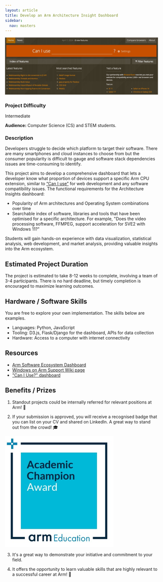 ```yaml
---
layout: article
title: Develop an Arm Architecture Insight Dashboard
sidebar:
  nav: masters
---
```


<img class="image image--xl" src="./images/can-i-use.jpg"/>

### Project Difficulty
Intermediate

**Audience:** Computer Science (CS) and STEM students. 

### Description
Developers struggle to decide which platform to target their software. There are many smartphones and cloud instances to choose from but the consumer popularity is difficult to gauge and software stack dependencies issues are time-consuming to identify.

This project aims to develop a comprehensive dashboard that lets a developer know what proportion of devices support a specific Arm CPU extension, similar to [“Can I use”](https://caniuse.com/) for web development and any software compatibility issues. The functional requirements for the Architecture Insights dashboard:

- Popularity of Arm architectures and Operating System combinations over time
- Searchable index of software, libraries and tools that have been optimised for a specific architecture. For example, "Does the video processing software, FFMPEG, support acceleration for SVE2 with Windows 11?"

 
Students will gain hands-on experience with data visualization, statistical analysis, web development, and market analysis, providing valuable insights into the Arm ecosystem. 

## Estimated Project Duration
The project is estimated to take 8-12 weeks to complete, involving a team of 3-4 participants. There is no hard deadline, but timely completion is encouraged to maximize learning outcomes.

## Hardware / Software Skills

You are free to explore your own implementation. The skills below are examples.

- Languages: Python, JavaScript
- Tooling: D3.js, Flask/Django for the dashboard, APIs for data collection
- Hardware: Access to a computer with internet connectivity


## Resources

- [Arm Software Ecosystem Dashboard](https://www.arm.com/developer-hub/ecosystem-dashboard)
- [Windows on Arm Support Wiki page](https://linaro.atlassian.net/wiki/spaces/WOAR/overview)
- ["Can I Use?" dashboard](https://caniuse.com/) 


## Benefits / Prizes

1. Standout projects could be internally referred for relevant positions at Arm! :page_with_curl:

2. If your submission is approved, you will receive a recognised badge that you can list on your CV and shared on LinkedIn. A great way to stand out from the crowd! :mortar_board:

<img class="image image--xl" src="../images/ACA_badge.jpg"/>

3. It's a great way to demonstrate your initiative and commitment to your field. 

4. It offers the opportunity to learn valuable skills that are highly relevant to a successful career at Arm!  :tada: